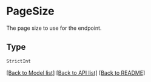 # PageSize

The page size to use for the endpoint.

## Type
```python
StrictInt
```


[[Back to Model list]](../../../../README.md#models-v1-link) [[Back to API list]](../../../../README.md#apis-v1-link) [[Back to README]](../../../../README.md)
